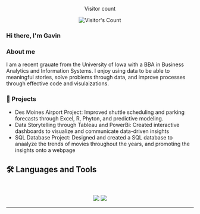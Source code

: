 <div align="center"> 
  <p>Visitor count</p>
  <img src="https://profile-counter.glitch.me/{gavin-kafkakis}/count.svg" alt="Visitor's Count" />
</div>

### Hi there, I'm Gavin

### About me 
  I am a recent grauate from the University of Iowa with a BBA in Business Analytics and Information Systems.  I enjoy using data to be able to meaningful stories, solve problems through data, and improve processes through effective code and visulaizations.  

### 🚀 Projects 
- Des Moines Airport Project: Improved shuttle scheduling and parking forecasts through Excel, R, Phyton, and predictive modeling.
- Data Storytelling through Tableau and PowerBi: Created interactive dashboards to visualize and communicate data-driven insights
- SQL Database Project: Designed and created a SQL database to anaalyze the trends of movies throughout the years, and promoting the insights onto a webpage

## 🛠️ Languages and Tools

<br>

<p align="center">
  <img src="https://skillicons.dev/icons?i=sql,r,python,microsoft powerbi,tableau,salesforce,azure" />
  <img src="https://skillicons.dev/icons?i=html,css,sass,tailwind,js,vue,redux,d3,git,postman,figma" />
</p>

<hr>



  
